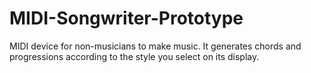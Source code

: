 # MIDI-Songwriter-Prototype
MIDI device for non-musicians to make music. It generates chords and progressions according to the style you select on its display.
